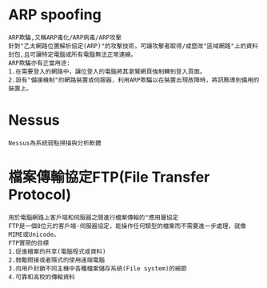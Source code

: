 # ARP spoofing
```
ARP欺騙,又稱ARP毒化/ARP病毒/ARP攻擊
針對"乙太網路位置解析協定(ARP)"的攻擊技術，可讓攻擊者取得/或竄改"區域網路"上的資料封包,且可讓特定電腦或所有電腦無法正常連線。
ARP欺騙亦有正當用途:
1.在需要登入的網路中，讓位登入的電腦將其瀏覽網頁強制轉到登入頁面。
2.設有"備援機制"的網路裝置或伺服器，利用ARP欺騙以在裝置出現故障時，將訊務導到備用的裝置上。
```
# Nessus
```
Nessus為系統弱點掃描與分析軟體
```
# 檔案傳輸協定FTP(File Transfer Protocol)
```
用於電腦網路上客戶端和伺服器之間進行檔案傳輸的"應用層協定
FTP是一個8位元的客戶端-伺服器協定，能操作任何類型的檔案而不需要進一步處理，就像MIME或Unicode。
FTP實現的目標
1.促進檔案的共享(電腦程式或資料)
2.鼓勵間接或者隱式的使用遠端電腦
3.向用戶封鎖不同主機中各種檔案儲存系統(File system)的細節
4.可靠和高校的傳輸資料
```
